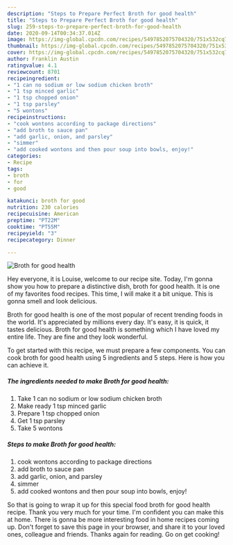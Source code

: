 ```yaml
---
description: "Steps to Prepare Perfect Broth for good health"
title: "Steps to Prepare Perfect Broth for good health"
slug: 259-steps-to-prepare-perfect-broth-for-good-health
date: 2020-09-14T00:34:37.014Z
image: https://img-global.cpcdn.com/recipes/5497852075704320/751x532cq70/broth-for-good-health-recipe-main-photo.jpg
thumbnail: https://img-global.cpcdn.com/recipes/5497852075704320/751x532cq70/broth-for-good-health-recipe-main-photo.jpg
cover: https://img-global.cpcdn.com/recipes/5497852075704320/751x532cq70/broth-for-good-health-recipe-main-photo.jpg
author: Franklin Austin
ratingvalue: 4.1
reviewcount: 8701
recipeingredient:
- "1 can no sodium or low sodium chicken broth"
- "1 tsp minced garlic"
- "1 tsp chopped onion"
- "1 tsp parsley"
- "5 wontons"
recipeinstructions:
- "cook wontons according to package directions"
- "add broth to sauce pan"
- "add garlic, onion, and parsley"
- "simmer"
- "add cooked wontons and then pour soup into bowls, enjoy!"
categories:
- Recipe
tags:
- broth
- for
- good

katakunci: broth for good 
nutrition: 230 calories
recipecuisine: American
preptime: "PT22M"
cooktime: "PT55M"
recipeyield: "3"
recipecategory: Dinner

---
```



![Broth for good health](https://img-global.cpcdn.com/recipes/5497852075704320/751x532cq70/broth-for-good-health-recipe-main-photo.jpg)

Hey everyone, it is Louise, welcome to our recipe site. Today, I'm gonna show you how to prepare a distinctive dish, broth for good health. It is one of my favorites food recipes. This time, I will make it a bit unique. This is gonna smell and look delicious.

Broth for good health is one of the most popular of recent trending foods in the world. It's appreciated by millions every day. It's easy, it is quick, it tastes delicious. Broth for good health is something which I have loved my entire life. They are fine and they look wonderful.




To get started with this recipe, we must prepare a few components. You can cook broth for good health using 5 ingredients and 5 steps. Here is how you can achieve it.

<!--inarticleads1-->

##### The ingredients needed to make Broth for good health:

1. Take 1 can no sodium or low sodium chicken broth
1. Make ready 1 tsp minced garlic
1. Prepare 1 tsp chopped onion
1. Get 1 tsp parsley
1. Take 5 wontons




<!--inarticleads2-->

##### Steps to make Broth for good health:

1. cook wontons according to package directions
1. add broth to sauce pan
1. add garlic, onion, and parsley
1. simmer
1. add cooked wontons and then pour soup into bowls, enjoy!




So that is going to wrap it up for this special food broth for good health recipe. Thank you very much for your time. I'm confident you can make this at home. There is gonna be more interesting food in home recipes coming up. Don't forget to save this page in your browser, and share it to your loved ones, colleague and friends. Thanks again for reading. Go on get cooking!
